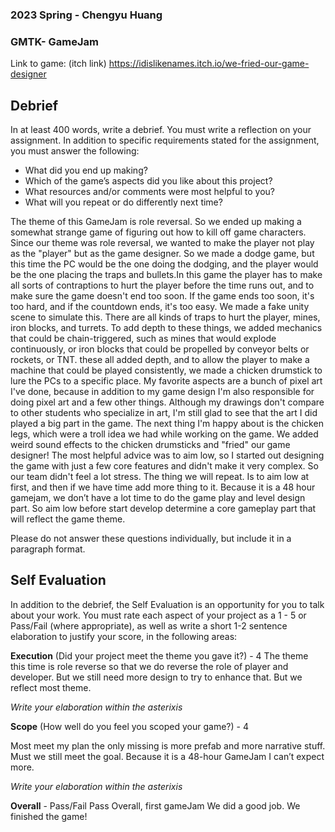 ### **2023 Spring** - Chengyu Huang
### GMTK- GameJam
Link to game: (itch link)
https://idislikenames.itch.io/we-fried-our-game-designer

## **Debrief**
In at least 400 words, write a debrief. You must write a reflection on your assignment. In addition to specific requirements stated for the assignment, you must answer the following:

- What did you end up making?
- Which of the game’s aspects did you like about this project?
- What resources and/or comments were most helpful to you?
- What will you repeat or do differently next time?

The theme of this GameJam is role reversal. So we ended up making a somewhat strange game of figuring out how to kill off game characters. Since our theme was role reversal, we wanted to make the player not play as the "player" but as the game designer. So we made a dodge game, but this time the PC would be the one doing the dodging, and the player would be the one placing the traps and bullets.In this game the player has to make all sorts of contraptions to hurt the player before the time runs out, and to make sure the game doesn't end too soon. If the game ends too soon, it's too hard, and if the countdown ends, it's too easy. We made a fake unity scene to simulate this. There are all kinds of traps to hurt the player, mines, iron blocks, and turrets. To add depth to these things, we added mechanics that could be chain-triggered, such as mines that would explode continuously, or iron blocks that could be propelled by conveyor belts or rockets, or TNT. these all added depth, and to allow the player to make a machine that could be played consistently, we made a chicken drumstick to lure the PCs to a specific place. My favorite aspects are a bunch of pixel art I've done, because in addition to my game design I'm also responsible for doing pixel art and a few other things. Although my drawings don't compare to other students who specialize in art, I'm still glad to see that the art I did played a big part in the game. The next thing I'm happy about is the chicken legs, which were a troll idea we had while working on the game. We added weird sound effects to the chicken drumsticks and "fried" our game designer! The most helpful advice was to aim low, so I started out designing the game with just a few core features and didn't make it very complex. So our team didn't feel a lot stress. The thing we will repeat. Is to aim low at first, and then if we have time add more thing to it. Because it is a 48 hour gamejam, we don’t have a lot time to do the game play and level design part. So aim low before start develop determine a core gameplay part that will reflect the game theme.


Please do not answer these questions individually, but include it in a paragraph format.

## **Self Evaluation**
In addition to the debrief, the Self Evaluation is an opportunity for you to talk about your work. You must rate each aspect of your project as a 1 - 5 or Pass/Fail (where appropriate), as well as write a short 1-2 sentence elaboration to justify your score, in the following areas:


**Execution** (Did your project meet the theme you gave it?) - 4
The theme this time is role reverse so that we do reverse the role of player and developer. But we still need more design to try to enhance that. But we reflect most theme.

*Write your elaboration within the asterixis*


**Scope** (How well do you feel you scoped your game?) - 4

Most meet my plan the only missing is more prefab and more narrative stuff. Must we still meet the goal. Because it is a 48-hour GameJam I can’t expect more.

*Write your elaboration within the asterixis*


**Overall** - Pass/Fail Pass
Overall, first gameJam We did a good job. We finished the game!
